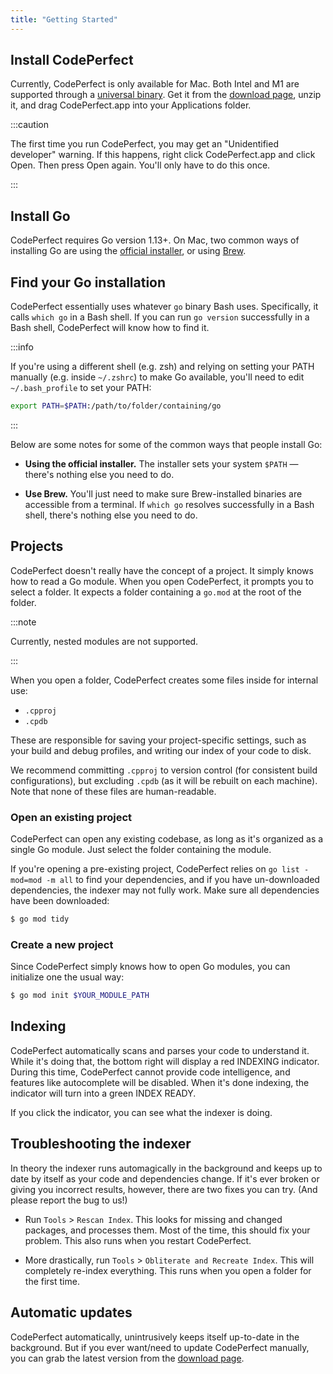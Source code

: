 ```yaml
---
title: "Getting Started"
---
```


## Install CodePerfect

Currently, CodePerfect is only available for Mac. Both Intel and M1 are
supported through a
[universal binary](https://developer.apple.com/documentation/apple-silicon/building-a-universal-macos-binary).
Get it from the [download page](https://codeperfect95.com/download), unzip it,
and drag CodePerfect.app into your Applications folder.

:::caution

The first time you run CodePerfect, you may get an "Unidentified developer"
warning. If this happens, right click CodePerfect.app and click Open. Then press
Open again. You'll only have to do this once.

:::

## Install Go

CodePerfect requires Go version 1.13+. On Mac, two common ways of installing Go
are using the [official installer](https://go.dev/dl/), or using
[Brew](https://formulae.brew.sh/formula/go).

## Find your Go installation

CodePerfect essentially uses whatever `go` binary Bash uses. Specifically, it
calls `which go` in a Bash shell. If you can run `go version` successfully in a
Bash shell, CodePerfect will know how to find it.

:::info

If you're using a different shell (e.g. zsh) and relying on setting your PATH
manually (e.g. inside `~/.zshrc`) to make Go available, you'll need to edit
`~/.bash_profile` to set your PATH:

```bash
export PATH=$PATH:/path/to/folder/containing/go
```

:::

Below are some notes for some of the common ways that people install Go:

- **Using the official installer.** The installer sets your system `$PATH`
  &mdash; there's nothing else you need to do.

* **Use Brew.** You'll just need to make sure Brew-installed binaries are
  accessible from a terminal. If `which go` resolves successfully in a Bash
  shell, there's nothing else you need to do.

## Projects

CodePerfect doesn't really have the concept of a project. It simply knows how to
read a Go module. When you open CodePerfect, it prompts you to select a folder.
It expects a folder containing a `go.mod` at the root of the folder.

:::note

Currently, nested modules are not supported.

:::

When you open a folder, CodePerfect creates some files inside for internal use:

- `.cpproj`
- `.cpdb`

These are responsible for saving your project-specific settings, such as your
build and debug profiles, and writing our index of your code to disk.

We recommend committing `.cpproj` to version control (for consistent build
configurations), but excluding `.cpdb` (as it will be rebuilt on each machine).
Note that none of these files are human-readable.

### Open an existing project

CodePerfect can open any existing codebase, as long as it's organized as a
single Go module. Just select the folder containing the module.

If you're opening a pre-existing project, CodePerfect relies on
`go list -mod=mod -m all` to find your dependencies, and if you have
un-downloaded dependencies, the indexer may not fully work. Make sure all
dependencies have been downloaded:

```bash
$ go mod tidy
```

### Create a new project

Since CodePerfect simply knows how to open Go modules, you can initialize one
the usual way:

```bash
$ go mod init $YOUR_MODULE_PATH
```

## Indexing

CodePerfect automatically scans and parses your code to understand it. While
it's doing that, the bottom right will display a red <span
class="indexing">INDEXING</span> indicator. During this time, CodePerfect cannot
provide code intelligence, and features like autocomplete will be disabled. When
it's done indexing, the indicator will turn into a green <span
class="index-ready">INDEX READY</span>.

If you click the indicator, you can see what the indexer is doing.

## Troubleshooting the indexer

In theory the indexer runs automagically in the background and keeps up to date
by itself as your code and dependencies change. If it's ever broken or giving
you incorrect results, however, there are two fixes you can try. (And please
report the bug to us!)

- Run `Tools` &gt; `Rescan Index`. This looks for missing and changed packages,
  and processes them. Most of the time, this should fix your problem. This also
  runs when you restart CodePerfect.

- More drastically, run `Tools` &gt; `Obliterate and Recreate Index`. This will
  completely re-index everything. This runs when you open a folder for the first
  time.

## Automatic updates

CodePerfect automatically, unintrusively keeps itself up-to-date in the
background. But if you ever want/need to update CodePerfect manually, you can
grab the latest version from the [download page](https://codeperfect95.com).
